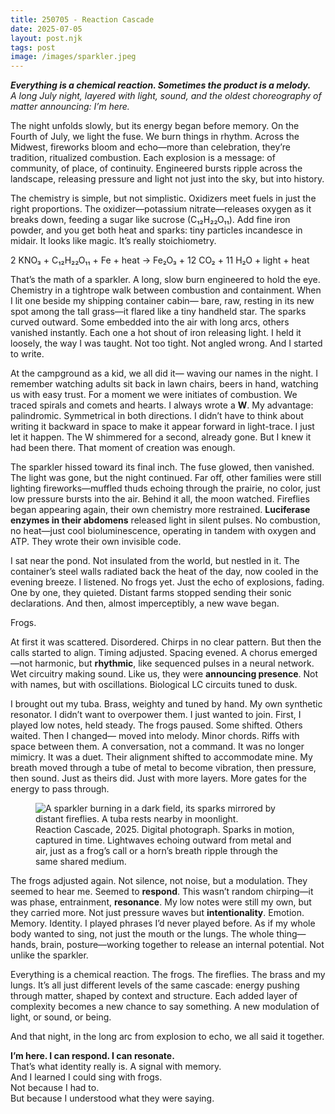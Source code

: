 ```yaml
---
title: 250705 - Reaction Cascade  
date: 2025-07-05  
layout: post.njk  
tags: post  
image: /images/sparkler.jpeg  
---
```


**_Everything is a chemical reaction. Sometimes the product is a melody._**  
*A long July night, layered with light, sound, and the oldest choreography of matter announcing: I’m here.*

The night unfolds slowly, but its energy began before memory. On the Fourth of July, we light the fuse. We burn things in rhythm. Across the Midwest, fireworks bloom and echo—more than celebration, they’re tradition, ritualized combustion. Each explosion is a message: of community, of place, of continuity. Engineered bursts ripple across the landscape, releasing pressure and light not just into the sky, but into history.

The chemistry is simple, but not simplistic. Oxidizers meet fuels in just the right proportions. The oxidizer—potassium nitrate—releases oxygen as it breaks down, feeding a sugar like sucrose (C₁₂H₂₂O₁₁). Add fine iron powder, and you get both heat and sparks: tiny particles incandesce in midair. It looks like magic. It’s really stoichiometry.

2 KNO₃ + C₁₂H₂₂O₁₁ + Fe + heat → Fe₂O₃ + 12 CO₂ + 11 H₂O + light + heat

That’s the math of a sparkler. A long, slow burn engineered to hold the eye. Chemistry in a tightrope walk between combustion and containment. When I lit one beside my shipping container cabin— bare, raw, resting in its new spot among the tall grass—it flared like a tiny handheld star. The sparks curved outward. Some embedded into the air with long arcs, others vanished instantly. Each one a hot shout of iron releasing light. I held it loosely, the way I was taught. Not too tight. Not angled wrong. And I started to write.

At the campground as a kid, we all did it— waving our names in the night. I remember watching adults sit back in lawn chairs, beers in hand, watching us with easy trust. For a moment we were initiates of combustion. We traced spirals and comets and hearts. I always wrote a **W**. My advantage: palindromic. Symmetrical in both directions. I didn’t have to think about writing it backward in space to make it appear forward in light-trace. I just let it happen. The W shimmered for a second, already gone. But I knew it had been there. That moment of creation was enough.

The sparkler hissed toward its final inch. The fuse glowed, then vanished. The light was gone, but the night continued. Far off, other families were still lighting fireworks—muffled thuds echoing through the prairie, no color, just low pressure bursts into the air. Behind it all, the moon watched. Fireflies began appearing again, their own chemistry more restrained. **Luciferase enzymes in their abdomens** released light in silent pulses. No combustion, no heat—just cool bioluminescence, operating in tandem with oxygen and ATP. They wrote their own invisible code.

I sat near the pond. Not insulated from the world, but nestled in it. The container’s steel walls radiated back the heat of the day, now cooled in the evening breeze. I listened. No frogs yet. Just the echo of explosions, fading. One by one, they quieted. Distant farms stopped sending their sonic declarations. And then, almost imperceptibly, a new wave began.

Frogs.

At first it was scattered. Disordered. Chirps in no clear pattern. But then the calls started to align. Timing adjusted. Spacing evened. A chorus emerged—not harmonic, but **rhythmic**, like sequenced pulses in a neural network. Wet circuitry making sound. Like us, they were **announcing presence**. Not with names, but with oscillations. Biological LC circuits tuned to dusk.

I brought out my tuba. Brass, weighty and tuned by hand. My own synthetic resonator. I didn’t want to overpower them. I just wanted to join. First, I played low notes, held steady. The frogs paused. Some shifted. Others waited. Then I changed— moved into melody. Minor chords. Riffs with space between them. A conversation, not a command. It was no longer mimicry. It was a duet. Their alignment shifted to accommodate mine. My breath moved through a tube of metal to become vibration, then pressure, then sound. Just as theirs did. Just with more layers. More gates for the energy to pass through.

<figure>
  <img src="/images/sparkler.jpeg" alt="A sparkler burning in a dark field, its sparks mirrored by distant fireflies. A tuba rests nearby in moonlight.">
  <figcaption>
    Reaction Cascade, 2025. Digital photograph. Sparks in motion, captured in time. Lightwaves echoing outward from metal and air, just as a frog’s call or a horn’s breath ripple through the same shared medium.
  </figcaption>
</figure>

The frogs adjusted again. Not silence, not noise, but a modulation. They seemed to hear me. Seemed to **respond**. This wasn’t random chirping—it was phase, entrainment, **resonance**. My low notes were still my own, but they carried more. Not just pressure waves but **intentionality**. Emotion. Memory. Identity. I played phrases I’d never played before. As if my whole body wanted to sing, not just the mouth or the lungs. The whole thing—hands, brain, posture—working together to release an internal potential. Not unlike the sparkler.

Everything is a chemical reaction. The frogs. The fireflies. The brass and my lungs. It’s all just different levels of the same cascade: energy pushing through matter, shaped by context and structure. Each added layer of complexity becomes a new chance to say something. A new modulation of light, or sound, or being.

And that night, in the long arc from explosion to echo, we all said it together.

**I’m here. I can respond. I can resonate.**  
That’s what identity really is. A signal with memory.  
And I learned I could sing with frogs.  
Not because I had to.  
But because I understood what they were saying.